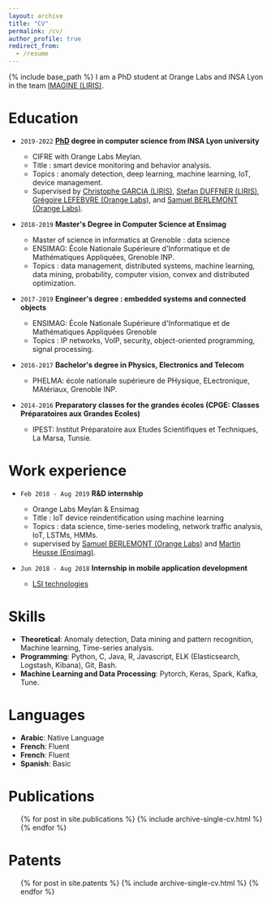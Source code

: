 ```yaml
---
layout: archive
title: "CV"
permalink: /cv/
author_profile: true
redirect_from:
  - /resume
---
```


{% include base_path %}
I am a PhD student at Orange Labs and INSA Lyon in the team [IMAGINE (LIRIS)](https://liris.cnrs.fr/equipe/imagine).

Education
======
* `2019-2022` 
__[PhD](http://www.theses.fr/s242130) degree in computer science from INSA Lyon university__  
	- CIFRE with Orange Labs Meylan.
	- Title : smart device monitoring and behavior analysis.
	- Topics : anomaly detection, deep learning, machine learning, IoT, device management.
	- Supervised by [Christophe GARCIA (LIRIS)](https://christophegarciafr.wixsite.com/home-page/), [Stefan DUFFNER (LIRIS)](http://u0016403263.user.hosting-agency.de/), [Grégoire LEFEBVRE (Orange Labs)](https://sites.google.com/site/gregoirelefebvre2/), and [Samuel BERLEMONT (Orange Labs)](https://dblp.org/pid/134/0509.html). 

* `2018-2019`
__Master's Degree in Computer Science at Ensimag__
	- Master of science in informatics at Grenoble : data science
	- ENSIMAG: École Nationale Supérieure d'Informatique et de Mathématiques Appliquées, Grenoble INP.
	- Topics : data management, distributed systems, machine learning, data mining, probability, computer vision, convex and distributed optimization. 
	
* `2017-2019`
__Engineer's degree : embedded systems and connected objects__
	- ENSIMAG: École Nationale Supérieure d'Informatique et de Mathématiques Appliquées Grenoble
	- Topics : IP networks, VoIP, security, object-oriented programming, signal processing. 
	
* `2016-2017`
__Bachelor's degree in Physics, Electronics and Telecom__
	- PHELMA: école nationale supérieure de PHysique, ELectronique, MAtériaux, Grenoble INP.

* `2014-2016`
__Preparatory classes for the grandes écoles (CPGE: Classes Préparatoires aux Grandes Ecoles)__
	- IPEST: Institut Préparatoire aux Etudes Scientifiques et Techniques, La Marsa, Tunsie. 

	
	

Work experience
======
* `Feb 2018 - Aug 2019`
__R&D internship__
	- Orange Labs Meylan & Ensimag
	- Title : IoT device reindentification using machine learning
	- Topics : data science, time-series modeling, network traffic analysis, IoT, LSTMs, HMMs.
	- supervised by [Samuel BERLEMONT (Orange Labs)](https://dblp.org/pid/134/0509.html) and [Martin Heusse (Ensimag)](http://lig-membres.imag.fr/heusse/). 

* `Jun 2018 - Aug 2018`
__Internship in  mobile application development__	
	- [LSI technologies](http://www.lsitechnologies.fr/)
  
Skills
======
* __Theoretical__: Anomaly detection, Data mining and pattern recognition, Machine learning, Time-series analysis.
* __Programming__:  Python, C, Java, R, Javascript, ELK (Elasticsearch, Logstash, Kibana), Git, Bash.  
* __Machine Learning and Data Processing__: Pytorch, Keras, Spark, Kafka, Tune.

Languages
======
* __Arabic__: Native Language
* __French__: Fluent
* __French__: Fluent
* __Spanish__: Basic

Publications
======
  <ul>{% for post in site.publications %}
    {% include archive-single-cv.html %}
  {% endfor %}</ul>
  
  
Patents
======
  <ul>{% for post in site.patents %}
    {% include archive-single-cv.html %}
  {% endfor %}</ul>
  

